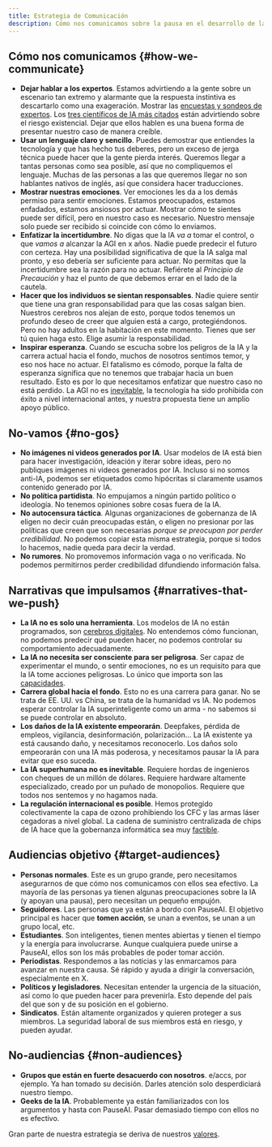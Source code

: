 ```yaml
---
title: Estrategia de Comunicación
description: Cómo nos comunicamos sobre la pausa en el desarrollo de la inteligencia artificial.
---
```


## Cómo nos comunicamos {#how-we-communicate}

- **Dejar hablar a los expertos**. Estamos advirtiendo a la gente sobre un escenario tan extremo y alarmante que la respuesta instintiva es descartarlo como una exageración. Mostrar las [encuestas y sondeos de expertos](/polls-and-surveys). Los [tres científicos de IA más citados](https://twitter.com/PauseAI/status/1734641804245455017) están advirtiendo sobre el riesgo existencial. Dejar que ellos hablen es una buena forma de presentar nuestro caso de manera creíble.
- **Usar un lenguaje claro y sencillo**. Puedes demostrar que entiendes la tecnología y que has hecho tus deberes, pero un exceso de jerga técnica puede hacer que la gente pierda interés. Queremos llegar a tantas personas como sea posible, así que no compliquemos el lenguaje. Muchas de las personas a las que queremos llegar no son hablantes nativos de inglés, así que considera hacer traducciones.
- **Mostrar nuestras emociones**. Ver emociones les da a los demás permiso para sentir emociones. Estamos preocupados, estamos enfadados, estamos ansiosos por actuar. Mostrar cómo te sientes puede ser difícil, pero en nuestro caso es necesario. Nuestro mensaje solo puede ser recibido si coincide con cómo lo enviamos.
- **Enfatizar la incertidumbre**. No digas que la IA _va a_ tomar el control, o que _vamos a_ alcanzar la AGI en x años. Nadie puede predecir el futuro con certeza. Hay una posibilidad significativa de que la IA salga mal pronto, y eso debería ser suficiente para actuar. No permitas que la incertidumbre sea la razón para no actuar. Refiérete al _Principio de Precaución_ y haz el punto de que debemos errar en el lado de la cautela.
- **Hacer que los individuos se sientan responsables**. Nadie quiere sentir que tiene una gran responsabilidad para que las cosas salgan bien. Nuestros cerebros nos alejan de esto, porque todos tenemos un profundo deseo de creer que alguien está a cargo, protegiéndonos. Pero no hay adultos en la habitación en este momento. Tienes que ser tú quien haga esto. Elige asumir la responsabilidad.
- **Inspirar esperanza**. Cuando se escucha sobre los peligros de la IA y la carrera actual hacia el fondo, muchos de nosotros sentimos temor, y eso nos hace no actuar. El fatalismo es cómodo, porque la falta de esperanza significa que no tenemos que trabajar hacia un buen resultado. Esto es por lo que necesitamos enfatizar que nuestro caso no está perdido. La AGI no es [inevitable](/feasibility), la tecnología ha sido prohibida con éxito a nivel internacional antes, y nuestra propuesta tiene un amplio apoyo público.

## No-vamos {#no-gos}

- **No imágenes ni videos generados por IA**. Usar modelos de IA está bien para hacer investigación, ideación y iterar sobre ideas, pero no publiques imágenes ni videos generados por IA. Incluso si no somos anti-IA, podemos ser etiquetados como hipócritas si claramente usamos contenido generado por IA.
- **No política partidista**. No empujamos a ningún partido político o ideología. No tenemos opiniones sobre cosas fuera de la IA.
- **No autocensura táctica**. Algunas organizaciones de gobernanza de IA eligen no decir cuán preocupadas están, o eligen no presionar por las políticas que creen que son necesarias _porque se preocupan por perder credibilidad_. No podemos copiar esta misma estrategia, porque si todos lo hacemos, nadie queda para decir la verdad.
- **No rumores**. No promovemos información vaga o no verificada. No podemos permitirnos perder credibilidad difundiendo información falsa.

## Narrativas que impulsamos {#narratives-that-we-push}

- **La IA no es solo una herramienta**. Los modelos de IA no están programados, son [cerebros digitales](/digital-brains). No entendemos cómo funcionan, no podemos predecir qué pueden hacer, no podemos controlar su comportamiento adecuadamente.
- **La IA no necesita ser consciente para ser peligrosa**. Ser capaz de experimentar el mundo, o sentir emociones, no es un requisito para que la IA tome acciones peligrosas. Lo único que importa son las [capacidades](/dangerous-capabilities).
- **Carrera global hacia el fondo**. Esto no es una carrera para ganar. No se trata de EE. UU. vs China, se trata de la humanidad vs IA. No podemos esperar controlar la IA superinteligente como un arma - no sabemos si se puede controlar en absoluto.
- **Los daños de la IA existente empeorarán**. Deepfakes, pérdida de empleos, vigilancia, desinformación, polarización... La IA existente ya está causando daño, y necesitamos reconocerlo. Los daños solo empeorarán con una IA más poderosa, y necesitamos pausar la IA para evitar que eso suceda.
- **La IA superhumana no es inevitable**. Requiere hordas de ingenieros con cheques de un millón de dólares. Requiere hardware altamente especializado, creado por un puñado de monopolios. Requiere que todos nos sentemos y no hagamos nada.
- **La regulación internacional es posible**. Hemos protegido colectivamente la capa de ozono prohibiendo los CFC y las armas láser cegadoras a nivel global. La cadena de suministro centralizada de chips de IA hace que la gobernanza informática sea muy [factible](/feasibility).

## Audiencias objetivo {#target-audiences}

- **Personas normales**. Este es un grupo grande, pero necesitamos asegurarnos de que cómo nos comunicamos con ellos sea efectivo. La mayoría de las personas ya tienen algunas preocupaciones sobre la IA (y apoyan una pausa), pero necesitan un pequeño empujón.
- **Seguidores**. Las personas que ya están a bordo con PauseAI. El objetivo principal es hacer que **tomen acción**, se unan a eventos, se unan a un grupo local, etc.
- **Estudiantes**. Son inteligentes, tienen mentes abiertas y tienen el tiempo y la energía para involucrarse. Aunque cualquiera puede unirse a PauseAI, ellos son los más probables de poder tomar acción.
- **Periodistas**. Respondemos a las noticias y las enmarcamos para avanzar en nuestra causa. Sé rápido y ayuda a dirigir la conversación, especialmente en X.
- **Políticos y legisladores**. Necesitan entender la urgencia de la situación, así como lo que pueden hacer para prevenirla. Esto depende del país del que son y de su posición en el gobierno.
- **Sindicatos**. Están altamente organizados y quieren proteger a sus miembros. La seguridad laboral de sus miembros está en riesgo, y pueden ayudar.

## No-audiencias {#non-audiences}

- **Grupos que están en fuerte desacuerdo con nosotros**. e/accs, por ejemplo. Ya han tomado su decisión. Darles atención solo desperdiciará nuestro tiempo.
- **Geeks de la IA**. Probablemente ya están familiarizados con los argumentos y hasta con PauseAI. Pasar demasiado tiempo con ellos no es efectivo.

Gran parte de nuestra estrategia se deriva de nuestros [valores](https://pauseai.info/values).
